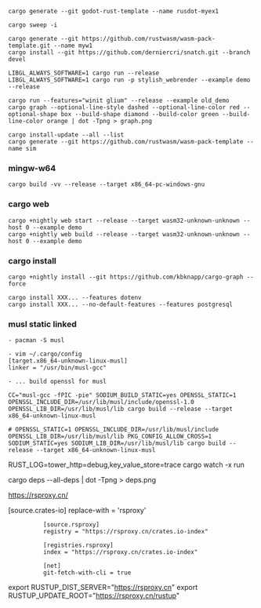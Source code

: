 
    cargo generate --git godot-rust-template --name rusdot-myex1

    cargo sweep -i

    cargo generate --git https://github.com/rustwasm/wasm-pack-template.git --name myw1
    cargo install --git https://github.com/derniercri/snatch.git --branch devel

    LIBGL_ALWAYS_SOFTWARE=1 cargo run --release
    LIBGL_ALWAYS_SOFTWARE=1 cargo run -p stylish_webrender --example demo --release

    cargo run --features="winit glium" --release --example old_demo
    cargo graph --optional-line-style dashed --optional-line-color red --optional-shape box --build-shape diamond --build-color green --build-line-color orange | dot -Tpng > graph.png

    cargo install-update --all --list
    cargo generate --git https://github.com/rustwasm/wasm-pack-template --name sim

### mingw-w64

    cargo build -vv --release --target x86_64-pc-windows-gnu

### cargo web

    cargo +nightly web start --release --target wasm32-unknown-unknown --host 0 --example demo
    cargo +nightly web build --release --target wasm32-unknown-unknown --host 0 --example demo

### cargo install

    cargo +nightly install --git https://github.com/kbknapp/cargo-graph --force

    cargo install XXX... --features dotenv
    cargo install XXX... --no-default-features --features postgresql

### musl static linked

    - pacman -S musl

    - vim ~/.cargo/config
    [target.x86_64-unknown-linux-musl]
    linker = "/usr/bin/musl-gcc"

    - ... build openssl for musl

    CC="musl-gcc -fPIC -pie" SODIUM_BUILD_STATIC=yes OPENSSL_STATIC=1 OPENSSL_INCLUDE_DIR=/usr/lib/musl/include/openssl-1.0 OPENSSL_LIB_DIR=/usr/lib/musl/lib cargo build --release --target x86_64-unknown-linux-musl

    # OPENSSL_STATIC=1 OPENSSL_INCLUDE_DIR=/usr/lib/musl/include OPENSSL_LIB_DIR=/usr/lib/musl/lib PKG_CONFIG_ALLOW_CROSS=1 SODIUM_STATIC=yes SODIUM_LIB_DIR=/usr/lib/musl/lib cargo build --release --target x86_64-unknown-linux-musl



RUST_LOG=tower_http=debug,key_value_store=trace  cargo watch -x run

cargo deps --all-deps | dot -Tpng > deps.png

https://rsproxy.cn/

[source.crates-io]
              replace-with = 'rsproxy'

              [source.rsproxy]
              registry = "https://rsproxy.cn/crates.io-index"

              [registries.rsproxy]
              index = "https://rsproxy.cn/crates.io-index"

              [net]
              git-fetch-with-cli = true


export RUSTUP_DIST_SERVER="https://rsproxy.cn"
              export RUSTUP_UPDATE_ROOT="https://rsproxy.cn/rustup"
